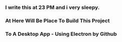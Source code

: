 ### I write this at 23 PM and i very sleepy. 

### At Here Will Be Place To Build This Project

### To A Desktop App - Using Electron by Github
